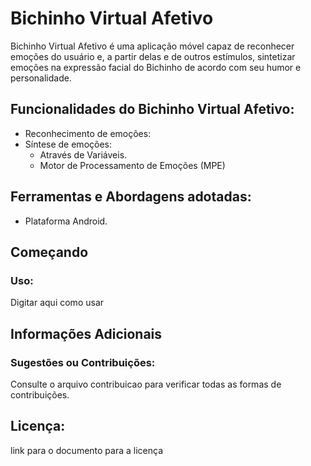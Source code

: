# Bichinho Virtual Afetivo 


Bichinho Virtual Afetivo é uma aplicação móvel capaz de reconhecer emoções do usuário e, a partir delas e de outros estímulos, sintetizar emoções na expressão facial do Bichinho de acordo com seu humor e personalidade.

## Funcionalidades do Bichinho Virtual Afetivo:
   * Reconhecimento de emoções:
   * Síntese de emoções: 
       * Através de Variáveis.
       * Motor de Processamento de Emoções (MPE)

## Ferramentas e Abordagens adotadas:
* Plataforma Android.

## Começando
### Uso:
Digitar aqui como  usar
## Informações Adicionais
### Sugestões ou Contribuições:
Consulte o arquivo contribuicao para verificar todas as formas de contribuições.
## Licença:
link para o documento para a licença
